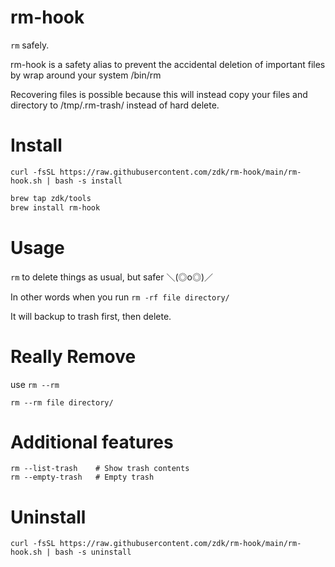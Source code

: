# rm-hook

`rm` safely.

rm-hook is a safety alias to prevent the accidental deletion of important files by wrap around your system /bin/rm

Recovering files is possible because this will instead copy your files and directory to /tmp/.rm-trash/ instead of hard delete.

# Install

`curl -fsSL https://raw.githubusercontent.com/zdk/rm-hook/main/rm-hook.sh | bash -s install`

```bash
brew tap zdk/tools
brew install rm-hook
```

# Usage

`rm` to delete things as usual, but safer ＼(◎o◎)／

In other words when you run `rm -rf file directory/`

It will backup to trash first, then delete.

# Really Remove

use `rm --rm`

`rm --rm file directory/`

# Additional features

```
rm --list-trash    # Show trash contents
rm --empty-trash   # Empty trash
```

# Uninstall

`curl -fsSL https://raw.githubusercontent.com/zdk/rm-hook/main/rm-hook.sh | bash -s uninstall`
